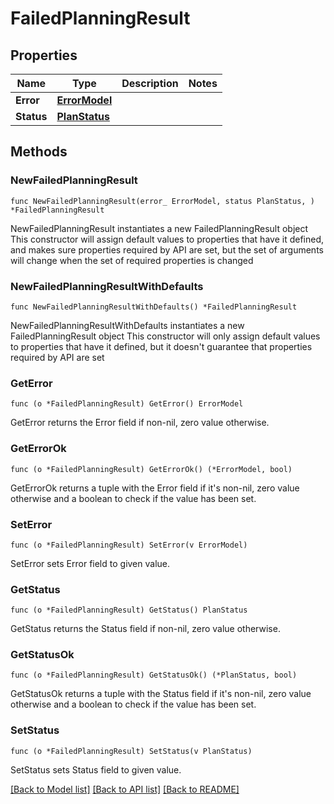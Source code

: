 # FailedPlanningResult

## Properties

Name | Type | Description | Notes
------------ | ------------- | ------------- | -------------
**Error** | [**ErrorModel**](ErrorModel.md) |  | 
**Status** | [**PlanStatus**](PlanStatus.md) |  | 

## Methods

### NewFailedPlanningResult

`func NewFailedPlanningResult(error_ ErrorModel, status PlanStatus, ) *FailedPlanningResult`

NewFailedPlanningResult instantiates a new FailedPlanningResult object
This constructor will assign default values to properties that have it defined,
and makes sure properties required by API are set, but the set of arguments
will change when the set of required properties is changed

### NewFailedPlanningResultWithDefaults

`func NewFailedPlanningResultWithDefaults() *FailedPlanningResult`

NewFailedPlanningResultWithDefaults instantiates a new FailedPlanningResult object
This constructor will only assign default values to properties that have it defined,
but it doesn't guarantee that properties required by API are set

### GetError

`func (o *FailedPlanningResult) GetError() ErrorModel`

GetError returns the Error field if non-nil, zero value otherwise.

### GetErrorOk

`func (o *FailedPlanningResult) GetErrorOk() (*ErrorModel, bool)`

GetErrorOk returns a tuple with the Error field if it's non-nil, zero value otherwise
and a boolean to check if the value has been set.

### SetError

`func (o *FailedPlanningResult) SetError(v ErrorModel)`

SetError sets Error field to given value.


### GetStatus

`func (o *FailedPlanningResult) GetStatus() PlanStatus`

GetStatus returns the Status field if non-nil, zero value otherwise.

### GetStatusOk

`func (o *FailedPlanningResult) GetStatusOk() (*PlanStatus, bool)`

GetStatusOk returns a tuple with the Status field if it's non-nil, zero value otherwise
and a boolean to check if the value has been set.

### SetStatus

`func (o *FailedPlanningResult) SetStatus(v PlanStatus)`

SetStatus sets Status field to given value.



[[Back to Model list]](../README.md#documentation-for-models) [[Back to API list]](../README.md#documentation-for-api-endpoints) [[Back to README]](../README.md)


